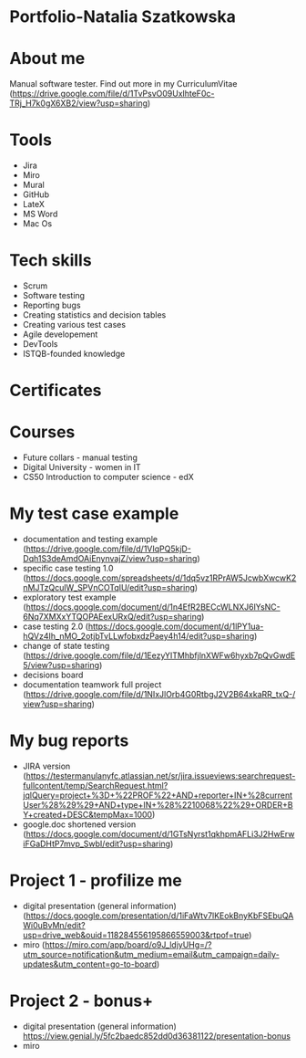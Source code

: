 # Portfolio-Natalia Szatkowska

# About me 
Manual software tester.
Find out more in my CurriculumVitae (https://drive.google.com/file/d/1TvPsvO09UxlhteF0c-TRj_H7k0gX6XB2/view?usp=sharing)

# Tools
* Jira
* Miro
* Mural
* GitHub
* LateX
* MS Word
* Mac Os

# Tech skills
* Scrum 
* Software testing
* Reporting bugs
* Creating statistics and decision tables
* Creating various test cases
* Agile developement
* DevTools
* ISTQB-founded knowledge

# Certificates

# Courses
* Future collars - manual testing
* Digital University - women in IT
* CS50 Introduction to computer science - edX

# My test case example
* documentation and testing example (https://drive.google.com/file/d/1VIqPQ5kjD-Dqh1S3deAmdOAiEnynvajZ/view?usp=sharing)
* specific case testing 1.0  (https://docs.google.com/spreadsheets/d/1dq5vz1RPrAW5JcwbXwcwK2nMJTzQculW_SPVnCOTqIU/edit?usp=sharing)
* exploratory test example (https://docs.google.com/document/d/1n4EfR2BECcWLNXJ6lYsNC-6Nq7XMXxYTQOPAEexURxQ/edit?usp=sharing)
* case testing 2.0 (https://docs.google.com/document/d/1lPY1ua-hQVz4Ih_nMO_2otjbTvLLwfobxdzPaey4h14/edit?usp=sharing)
* change of state testing (https://drive.google.com/file/d/1EezyYITMhbfjlnXWFw6hyxb7pQvGwdE5/view?usp=sharing)
* decisions board
* documentation teamwork full project (https://drive.google.com/file/d/1NIxJlOrb4G0RtbgJ2V2B64xkaRR_txQ-/view?usp=sharing)

# My bug reports
* JIRA version (https://testermanulanyfc.atlassian.net/sr/jira.issueviews:searchrequest-fullcontent/temp/SearchRequest.html?jqlQuery=project+%3D+%22PROF%22+AND+reporter+IN+%28currentUser%28%29%29+AND+type+IN+%28%2210068%22%29+ORDER+BY+created+DESC&tempMax=1000)
* google.doc shortened version (https://docs.google.com/document/d/1GTsNyrst1qkhpmAFLi3J2HwErwiFGaDHtP7mvp_SwbI/edit?usp=sharing)


# Project 1 - profilize me
* digital presentation (general information) (https://docs.google.com/presentation/d/1iFaWtv7lKEokBnyKbFSEbuQAWi0uBvMn/edit?usp=drive_web&ouid=118284556195866559003&rtpof=true)
* miro (https://miro.com/app/board/o9J_ldjyUHg=/?utm_source=notification&utm_medium=email&utm_campaign=daily-updates&utm_content=go-to-board)

# Project 2 - bonus+
* digital presentation (general information) https://view.genial.ly/5fc2baedc852dd0d36381122/presentation-bonus
* miro 
